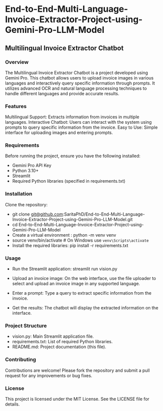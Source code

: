 # End-to-End-Multi-Language-Invoice-Extractor-Project-using-Gemini-Pro-LLM-Model

## Multilingual Invoice Extractor Chatbot
### Overview
The Multilingual Invoice Extractor Chatbot is a project developed using Gemini Pro. This chatbot allows users to upload invoice images in various languages and interactively query specific information through prompts. It utilizes advanced OCR and natural language processing techniques to handle different languages and provide accurate results.

### Features
Multilingual Support: Extracts information from invoices in multiple languages.
Interactive Chatbot: Users can interact with the system using prompts to query specific information from the invoice.
Easy to Use: Simple interface for uploading images and entering prompts.
### Requirements
Before running the project, ensure you have the following installed:
- Gemini Pro API Key
- Python 3.10+
- Streamlit
- Required Python libraries (specified in requirements.txt)
### Installation
Clone the repository:

- git clone git@github.com:SaritaPhD/End-to-End-Multi-Language-Invoice-Extractor-Project-using-Gemini-Pro-LLM-Model.git
- cd End-to-End-Multi-Language-Invoice-Extractor-Project-using-Gemini-Pro-LLM-Model
- Create a virtual environment : python -m venv venv
- source venv/bin/activate   # On Windows use `venv\Scripts\activate`
- Install the required libraries: pip install -r requirements.txt
### Usage
- Run the Streamlit application: streamlit run vision.py
- Upload an invoice image: On the web interface, use the file uploader to select and upload an invoice image in any supported language.

- Enter a prompt: Type a query to extract specific information from the invoice.

- Get the results: The chatbot will display the extracted information on the interface.

### Project Structure
- vision.py: Main Streamlit application file.
- requirements.txt: List of required Python libraries.
- README.md: Project documentation (this file).
### Contributing
Contributions are welcome! Please fork the repository and submit a pull request for any improvements or bug fixes.

### License
This project is licensed under the MIT License. See the LICENSE file for details.


